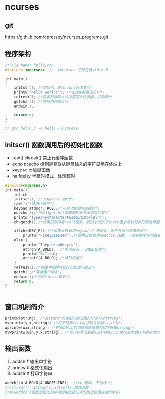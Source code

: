 # ncurses

## git
https://github.com/cpressey/ncurses_programs.git  

## 程序架构

```c
/*File Name: hello.c*/
#include <ncurses>  // -lncurses 已经包含stdio.h

int main()
{
    initscr(); /*初始化，进入ncurses模式*/
    printw("hello world!"); /*在虚拟屏幕上打印*/
    refresh(); /*将虚机屏幕上的内容写入显示器，并刷新*/
    getchar(); /*等待用户输入*/
    endwin();

    return 0;
}

// gcc hello.c -o hello -lncurese
```

## initscr() 函数调用后的初始化函数

- raw() cbreak()  禁止行缓冲函数
- echo noecho 控制是否将从键盘输入的字符显示在终端上
- keypad 功能键函数
- halfdelay 半延时模式，处理超时

```c
#include<ncurses.h>
int main(){
    int ch;
    initscr(); /*开始curses模式*/
    raw();/*禁用行缓冲*/
    keypad(stdscr,TRUE);/*开启功能键响应模式*/
    noecho();/*当执行getch()函数的时候关闭键盘回显*/
    printw("Typeanycharactertoseeitinbold\n");
    ch=getch();/*如果没有调用raw()函数，我们必须按下enter键才可以将字符传递给程序*/

    if(ch==KEY_F(1))/*如果没有调用keyiad（）初始化，将不会执行这条语句*/
        printw("F1Keypressed");/*如果没有使用noecho()函数，一些控制字符将会被打印到屏幕上*/
    else {
        printw("Thepressedkeyis");
        attron(A_BOLD);  /*修饰开头 - BOLD粗体*/
        printw("%c",ch);
        attroff(A_BOLD); /*修饰结尾*/
    }
    refresh();/*将缓冲区的内容打印到显示器上*/
    getch();/*等待用户输入*/
    endwin();/*结束curses模式*/
    return 0;
}
    

```

## 窗口机制简介
```c
printw(string); /*在stdscr的当前光标位置打印字符串string*/
mvprintw(y,x,string); /*将字符串string打印在坐标(y,x)处*/
wprintw(win,string); /*在窗口win的当前光标位置打印字符串string*/
mvwprintw(win,y,x,string); /*将光标移动到窗口win的(y,x)坐标处然后打印字符串string*/
```
## 输出函数
1. addch   # 输出单字符
2. printw  # 格式化输出
3. addstr  # 打印字符串

```c
addch(ch|A_BOLD|A_UNDERLINE);  /*ch 粗体、下划线 */
//attrset()、attron()、attroff()修饰函数
//mvwaddch()函数是把光标移动到指定窗口中的指定位置处输出字符。

```
